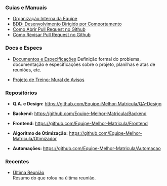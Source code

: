 
### Guias e Manuais

- [Organização Interna da Equipe](Guias/Guia_Interno.md)
- [BDD: Desenvolvimento Dirigido por Comportamento](Guias/Guia_BDD.md)
- [Como Abrir Pull Request no Github](Guias/Guia_Abrir_PR.md)
- [Como Revisar Pull Request no Github](Guias/Guia_Revisar_PR.md)

### Docs e Especs

- [Documentos e Especificações](Docs_e_Especs/Especificações_e_Documentos)
    Definição formal do problema, documentação e especificações sobre o projeto, planilhas e atas de reuniões, etc.
* [Projeto de Treino: Mural de Avisos](Especificações_Treino.md)

### Repositórios

- **Q.A. e Design:** https://github.com/Equipe-Melhor-Matricula/QA-Design

- **Backend:** https://github.com/Equipe-Melhor-Matricula/Backend

 - **Frontend:** https://github.com/Equipe-Melhor-Matricula/Frontend

- **Algoritmo de Otimização:** https://github.com/Equipe-Melhor-Matricula/Otimizador

- **Automações:** https://github.com/Equipe-Melhor-Matricula/Automacao

### Recentes

- [Última Reunião](Docs_e_Especs/Última_Reunião.md)  
    Resumo do que rolou na última reunião.